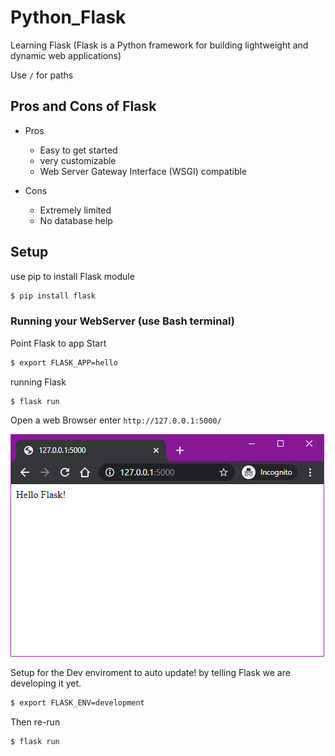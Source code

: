 # Python_Flask
Learning Flask (Flask is a Python framework for building lightweight and dynamic web applications)

Use `/` for paths

## Pros and Cons of Flask

* Pros

  - Easy to get started
  - very customizable
  - Web Server Gateway Interface (WSGI) compatible

* Cons

  - Extremely limited
  - No database help
  
 ## Setup
 
 use pip to install Flask module
 ```bash
 $ pip install flask
 ```
 
 ### Running your WebServer (use Bash terminal)
 
 Point Flask to app Start
 ```bash
$ export FLASK_APP=hello
 ```
 
 running Flask
```bash
$ flask run
 ```

Open a web Browser enter
`http://127.0.0.1:5000/`

![tada!](/_images/first_flask_site.PNG)

Setup for the Dev enviroment to auto update! by telling Flask we are developing it yet.
```bash
$ export FLASK_ENV=development
 ```
Then re-run
```bash
$ flask run
 ```
